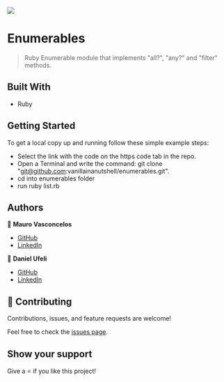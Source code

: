 ![](https://img.shields.io/badge/Microverse-blueviolet)

# Enumerables

> Ruby Enumerable module that implements "all?", "any?" and "filter" methods.

## Built With

- Ruby

## Getting Started

To get a local copy up and running follow these simple example steps:

- Select the link with the code on the https code tab in the repo.
- Open a Terminal and write the command: git clone "git@github.com:vanillainanutshell/enumerables.git".
- cd into enumerables folder
- run ruby list.rb

## Authors

👤 **Mauro Vasconcelos**

- [GitHub](https://github.com/vanillainanutshell)
- [LinkedIn](https://www.linkedin.com/in/vanillainanutshell/)

👤 **Daniel Ufeli**

- [GitHub](https://github.com/danielufeli)
- [LinkedIn](https://www.linkedin.com/in/danielcode/)

## 🤝 Contributing

Contributions, issues, and feature requests are welcome!

Feel free to check the [issues page](https://github.com/GuilhermeGiachellin/Morse-Code-Ruby/issues).

## Show your support

Give a ⭐️ if you like this project!